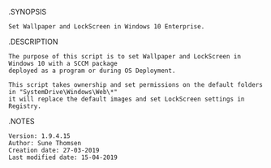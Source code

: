 .SYNOPSIS

	Set Wallpaper and LockScreen in Windows 10 Enterprise.

.DESCRIPTION

	The purpose of this script is to set Wallpaper and LockScreen in Windows 10 with a SCCM package 
	deployed as a program or during OS Deployment.

	This script takes ownership and set permissions on the default folders in "SystemDrive\Windows\Web\*"
	it will replace the default images and set LockScreen settings in Registry.

.NOTES

	Version: 1.9.4.15
	Author: Sune Thomsen
	Creation date: 27-03-2019
	Last modified date: 15-04-2019
